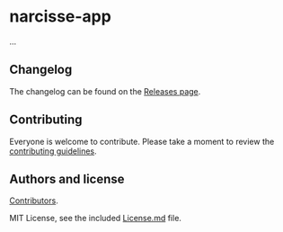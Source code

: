 # narcisse-app

...

## Changelog

The changelog can be found on the [Releases page](/releases).

## Contributing

Everyone is welcome to contribute. Please take a moment to review the [contributing guidelines](CONTRIBUTING.md).

## Authors and license

[Contributors](/graphs/contributors).

MIT License, see the included [License.md](LICENSE.md) file.
